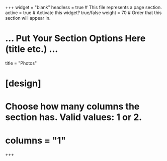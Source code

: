 +++
widget = "blank"
headless = true  # This file represents a page section.
active = true  # Activate this widget? true/false
weight = 70  # Order that this section will appear in.
# ... Put Your Section Options Here (title etc.) ...
title = "Photos"


# [design]
  # Choose how many columns the section has. Valid values: 1 or 2.
#  columns = "1"

+++